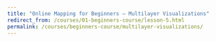 ```yaml
---
title: "Online Mapping for Beginners — Multilayer Visualizations"
redirect_from: /courses/01-beginners-course/lesson-5.html
permalink: /courses/beginners-course/multilayer-visualizations/
---
```

